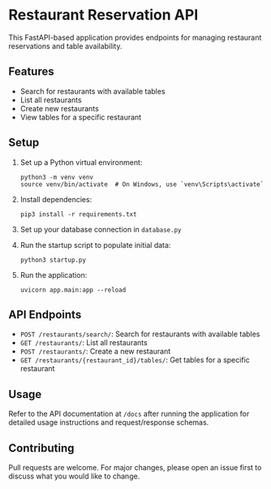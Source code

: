 # Restaurant Reservation API

This FastAPI-based application provides endpoints for managing restaurant reservations and table availability.

## Features

- Search for restaurants with available tables
- List all restaurants
- Create new restaurants
- View tables for a specific restaurant

## Setup

1. Set up a Python virtual environment:
   ```
   python3 -m venv venv
   source venv/bin/activate  # On Windows, use `venv\Scripts\activate`
   ```

2. Install dependencies:
   ```
   pip3 install -r requirements.txt
   ```

3. Set up your database connection in `database.py`

4. Run the startup script to populate initial data:
   ```
   python3 startup.py
   ```

5. Run the application:
   ```
   uvicorn app.main:app --reload
   ```

## API Endpoints

- `POST /restaurants/search/`: Search for restaurants with available tables
- `GET /restaurants/`: List all restaurants
- `POST /restaurants/`: Create a new restaurant
- `GET /restaurants/{restaurant_id}/tables/`: Get tables for a specific restaurant

## Usage

Refer to the API documentation at `/docs` after running the application for detailed usage instructions and request/response schemas.

## Contributing

Pull requests are welcome. For major changes, please open an issue first to discuss what you would like to change.


